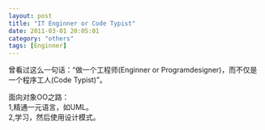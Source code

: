 ```yaml
---
layout: post
title: "IT Enginner or Code Typist"
date: 2011-03-01 20:05:01
category: "others"
tags: [Enginner]
---
```

曾看过这么一句话：“做一个工程师(Enginner or Programdesigner)，而不仅是一个程序工人(Code Typist)”。  

面向对象OO之路：  
1,精通一元语言，如UML。  
2,学习，然后使用设计模式。  
